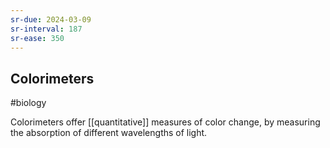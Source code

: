 ```yaml
---
sr-due: 2024-03-09
sr-interval: 187
sr-ease: 350
---
```

## Colorimeters
#biology 

Colorimeters offer [[quantitative]] measures of color change, by measuring the absorption of different wavelengths of light.